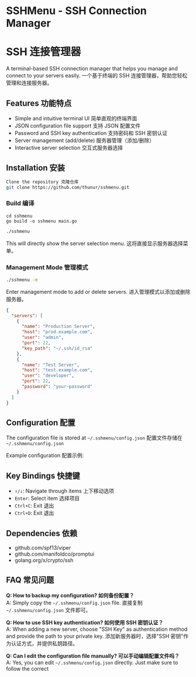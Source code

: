 # SSHMenu - SSH Connection Manager
# SSH 连接管理器

A terminal-based SSH connection manager that helps you manage and connect to your servers easily.
一个基于终端的 SSH 连接管理器，帮助您轻松管理和连接服务器。

## Features 功能特点

- Simple and intuitive terminal UI 简单直观的终端界面
- JSON configuration file support 支持 JSON 配置文件
- Password and SSH key authentication 支持密码和 SSH 密钥认证
- Server management (add/delete) 服务器管理（添加/删除）
- Interactive server selection 交互式服务器选择

## Installation 安装

```bash
Clone the repository 克隆仓库
git clone https://github.com/thunur/sshmenu.git
```
### Build 编译
```
cd sshmenu
go build -o sshmenu main.go
```

```bash
./sshmenu
```

This will directly show the server selection menu.
这将直接显示服务器选择菜单。

### Management Mode 管理模式

```bash
./sshmenu -m
``` 

Enter management mode to add or delete servers.
进入管理模式以添加或删除服务器。

```json
{
  "servers": [
    {
      "name": "Production Server",
      "host": "prod.example.com",
      "user": "admin",
      "port": 22,
      "key_path": "~/.ssh/id_rsa"
    },
    {
      "name": "Test Server",
      "host": "test.example.com",
      "user": "developer",
      "port": 22,
      "password": "your-password"
    }
  ]
}
```
## Configuration 配置

The configuration file is stored at `~/.sshmenu/config.json`
配置文件存储在 `~/.sshmenu/config.json`

Example configuration 配置示例:

## Key Bindings 快捷键

- `↑/↓`: Navigate through items 上下移动选项
- `Enter`: Select item 选择项目
- `Ctrl+C`: Exit 退出
- `Ctrl+D`: Exit 退出

## Dependencies 依赖

- github.com/spf13/viper
- github.com/manifoldco/promptui
- golang.org/x/crypto/ssh


## FAQ 常见问题

**Q: How to backup my configuration? 如何备份配置？**  
A: Simply copy the `~/.sshmenu/config.json` file.
直接复制 `~/.sshmenu/config.json` 文件即可。

**Q: How to use SSH key authentication? 如何使用 SSH 密钥认证？**  
A: When adding a new server, choose "SSH Key" as authentication method and provide the path to your private key.
添加新服务器时，选择"SSH 密钥"作为认证方式，并提供私钥路径。

**Q: Can I edit the configuration file manually? 可以手动编辑配置文件吗？**  
A: Yes, you can edit `~/.sshmenu/config.json` directly. Just make sure to follow the correct